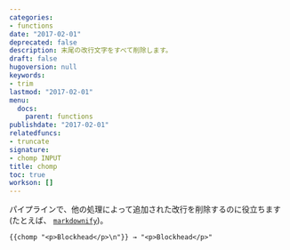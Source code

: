 ```yaml
---
categories:
- functions
date: "2017-02-01"
deprecated: false
description: 末尾の改行文字をすべて削除します。
draft: false
hugoversion: null
keywords:
- trim
lastmod: "2017-02-01"
menu:
  docs:
    parent: functions
publishdate: "2017-02-01"
relatedfuncs:
- truncate
signature:
- chomp INPUT
title: chomp
toc: true
workson: []
---
```


パイプラインで、他の処理によって追加された改行を削除するのに役立ちます (たとえば、 [`markdownify`](/functions/markdownify/))。

```go-html-template
{{chomp "<p>Blockhead</p>\n"}} → "<p>Blockhead</p>"
```
